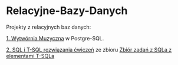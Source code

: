 # Relacyjne-Bazy-Danych
Projekty z relacyjnych baz danych:

<p><a href="https://github.com/apysk6/Relacyjne-Bazy-Danych/blob/master/WytworniaMuzyczna-PostgreSQL/WytworniaMuzyczna-PostgreSQL.txt">1. Wytwórnia Muzyczna</a> w Postgre-SQL.</p>
<p><a href="https://github.com/apysk6/Relacyjne-Bazy-Danych/blob/master/SQL%20i%20T-SQL%20%C4%87wiczenia/SQL%20i%20T-SQL%20rozwi%C4%85zania%20%C4%87wicze%C5%84.txt">2. SQL i T-SQL rozwiązania ćwiczeń</a> ze zbioru <a href="http://fidytek.pl/bazy_danych/bd_zbior_zadan/">Zbiór zadań z SQLa z elementami T-SQLa</a>
